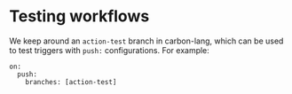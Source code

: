 # Testing workflows

<!--
Part of the Carbon Language project, under the Apache License v2.0 with LLVM
Exceptions. See /LICENSE for license information.
SPDX-License-Identifier: Apache-2.0 WITH LLVM-exception
-->

We keep around an `action-test` branch in carbon-lang, which can be used to test
triggers with `push:` configurations. For example:

```
on:
  push:
    branches: [action-test]
```
